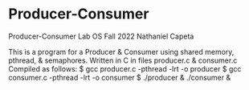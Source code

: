 # Producer-Consumer
Producer-Consumer Lab OS Fall 2022
Nathaniel Capeta

This is a program for a Producer & Consumer using shared memory, pthread, & semaphores.
Written in C in files producer.c & consumer.c
Compiled as follows:
  $ gcc producer.c -pthread -lrt -o producer
  $ gcc consumer.c -pthread -lrt -o consumer
  $ ./producer & ./consumer &

